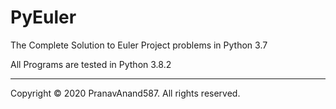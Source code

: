 # PyEuler
The Complete Solution to Euler Project problems in Python 3.7 

All Programs are tested in Python 3.8.2

----
Copyright © 2020 PranavAnand587. All rights reserved. 
